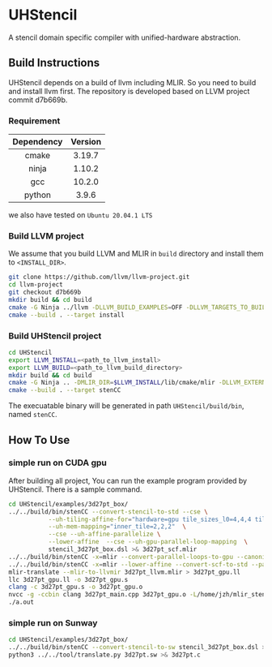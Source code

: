 # UHStencil

A stencil domain specific compiler with unified-hardware abstraction.

## Build Instructions

UHStencil depends on a build of llvm  including MLIR. So you need to build and install llvm first. The repository is developed based on LLVM project commit d7b669b.

### Requirement
| Dependency | Version |
| :----: | :----: |
| cmake | 3.19.7 |
| ninja | 1.10.2 |
| gcc | 10.2.0 |
| python | 3.9.6 |

we also have tested on `Ubuntu 20.04.1 LTS`

### Build LLVM project

We assume that you build LLVM and MLIR in `build` directory and install them to `<INSTALL_DIR>`. 

```bash
git clone https://github.com/llvm/llvm-project.git
cd llvm-project
git checkout d7b669b
mkdir build && cd build
cmake -G Ninja ../llvm -DLLVM_BUILD_EXAMPLES=OFF -DLLVM_TARGETS_TO_BUILD="host;NVPTX" -DCMAKE_INSTALL_PREFIX=<INSTALL_DIR> -DLLVM_ENABLE_PROJECTS=mlir -DLLVM_OPTIMIZED_TABLEGEN=ON -DLLVM_ENABLE_OCAMLDOC=OFF -DLLVM_ENABLE_BINDINGS=OFF -DLLVM_INSTALL_UTILS=ON -DMLIR_ENABLE_CUDA_RUNNER=ON #-DLLVM_PARALLEL_LINK_JOBS=2
cmake --build . --target install
```

### Build UHStencil project

```bash
cd UHStencil
export LLVM_INSTALL=<path_to_llvm_install>
export LLVM_BUILD=<path_to_llvm_build_directory>
mkdir build && cd build
cmake -G Ninja .. -DMLIR_DIR=$LLVM_INSTALL/lib/cmake/mlir -DLLVM_EXTERNAL_LIT=$LLVM_BUILD/bin/llvm-lit
cmake --build . --target stenCC
```
The execuatable binary will be generated in path `UHStencil/build/bin`, named `stenCC`.


## How To Use

### simple run on CUDA gpu

After building all project, You can run the example program provided by UHStencil. There is a sample command.

```bash
cd UHStencil/examples/3d27pt_box/
../../build/bin/stenCC --convert-stencil-to-std --cse \
           --uh-tiling-affine-for="hardware=gpu tile_sizes_l0=4,4,4 tile_sizes_l1=4,4,4" \
           --uh-mem-mapping="inner_tile=2,2,2"  \
           --cse --uh-affine-parallelize \
           --lower-affine  --cse --uh-gpu-parallel-loop-mapping  \
           stencil_3d27pt_box.dsl >& 3d27pt_scf.mlir
../../build/bin/stenCC -x=mlir --convert-parallel-loops-to-gpu --canonicalize --gpu-kernel-outlining --cse --pass-pipeline="gpu.module(gpu.func(uh-promote-workgroup-memory))" 3d27pt_scf.mlir >& 3d27pt_gpu.mlir
../../build/bin/stenCC -x=mlir --lower-affine --convert-scf-to-std --pass-pipeline="gpu.module(strip-debuginfo,convert-gpu-to-nvvm,gpu-to-cubin)" --gpu-to-llvm --cse 3d27pt_gpu.mlir >& 3d27pt_llvm.mlir
mlir-translate --mlir-to-llvmir 3d27pt_llvm.mlir > 3d27pt_gpu.ll
llc 3d27pt_gpu.ll -o 3d27pt_gpu.s
clang -c 3d27pt_gpu.s -o 3d27pt_gpu.o
nvcc -g -ccbin clang 3d27pt_main.cpp 3d27pt_gpu.o -L/home/jzh/mlir_stencil/llvm-project/build/lib  -lmlir_cuda_runtime -lcudart -lcuda
./a.out

```

### simple run on Sunway

```bash
cd UHStencil/examples/3d27pt_box/
../../build/bin/stenCC --convert-stencil-to-sw stencil_3d27pt_box.dsl >& 3d27pt.sw
python3 ../../tool/translate.py 3d27pt.sw >& 3d27pt.c
```
